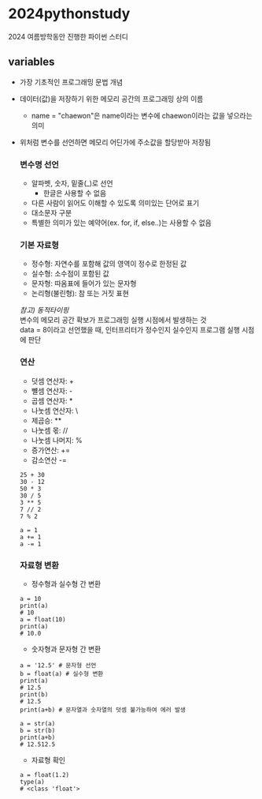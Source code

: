 # 2024pythonstudy
2024 여름방학동안 진행한 파이썬 스터디

## variables
* 가장 기초적인 프로그래밍 문법 개념
* 데이터(값)을 저장하기 위한 메모리 공간의 프로그래밍 상의 이름
  * name = "chaewon"은 name이라는 변수에 chaewon이라는 값을 넣으라는 의미
* 위처럼 변수를 선언하면 메모리 어딘가에 주소값을 할당받아 저장됨

  ### 변수명 선언
  * 알파벳, 숫자, 밑줄(_)로 선언
      * 한글은 사용할 수 없음
  * 다른 사람이 읽어도 이해할 수 있도록 의미있는 단어로 표기
  * 대소문자 구분
  * 특별한 의미가 있는 예약어(ex. for, if, else..)는 사용할 수 없음

  ### 기본 자료형
  * 정수형: 자연수를 포함해 값의 영역이 정수로 한정된 값
  * 실수형: 소수점이 포함된 값
  * 문자형: 따옴표에 들어가 있는 문자형
  * 논리형(불린형): 참 또는 거짓 표현

  _참고) 동적타이핑_ <br>
  변수의 메모리 공간 확보가 프로그래밍 실행 시점에서 발생하는 것 <br>
  data = 8이라고 선언했을 때, 인터프리터가 정수인지 실수인지 프로그램 실행 시점에 판단 <br>

  ### 연산
  * 덧셈 연산자: +
  * 뺼셈 연산자: -
  * 곱셈 연산자: \*
  * 나눗셈 연산자: \\
  * 제곱승: \**
  * 나눗셈 몫: //
  * 나눗셈 나머지: %
  * 증가연산: +=
  * 감소연산 -=

  ~~~
  25 + 30
  30 - 12
  50 * 3
  30 / 5
  3 ** 5
  7 // 2
  7 % 2
  
  a = 1
  a += 1
  a -= 1
  ~~~

  ### 자료형 변환
  * 정수형과 실수형 간 변환
  ~~~
  a = 10
  print(a)
  # 10
  a = float(10)
  print(a)
  # 10.0
  ~~~

  * 숫자형과 문자형 간 변환
  ~~~
  a = '12.5' # 문자형 선언
  b = float(a) # 실수형 변환
  print(a)
  # 12.5
  print(b)
  # 12.5
  print(a+b) # 문자열과 숫자열의 덧셈 불가능하여 에러 발생

  a = str(a)
  b = str(b)
  print(a+b)
  # 12.512.5
  ~~~

  * 자료형 확인
  ~~~
  a = float(1.2)
  type(a)
  # <class 'float'>
  ~~~
